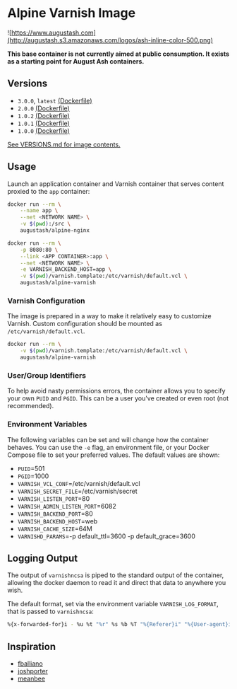 # Alpine Varnish Image

![https://www.augustash.com](http://augustash.s3.amazonaws.com/logos/ash-inline-color-500.png)

**This base container is not currently aimed at public consumption. It exists as a starting point for August Ash containers.**

## Versions

- `3.0.0`, `latest` [(Dockerfile)](https://github.com/augustash/docker-alpine-varnish/blob/3.0.0/Dockerfile)
- `2.0.0` [(Dockerfile)](https://github.com/augustash/docker-alpine-varnish/blob/2.0.0/Dockerfile)
- `1.0.2` [(Dockerfile)](https://github.com/augustash/docker-alpine-varnish/blob/1.0.2/Dockerfile)
- `1.0.1` [(Dockerfile)](https://github.com/augustash/docker-alpine-varnish/blob/1.0.1/Dockerfile)
- `1.0.0` [(Dockerfile)](https://github.com/augustash/docker-alpine-varnish/blob/1.0.0/Dockerfile)

[See VERSIONS.md for image contents.](https://github.com/augustash/docker-alpine-varnish/blob/master/VERSIONS.md)

## Usage

Launch an application container and Varnish container that serves content proxied to the `app` container:

```bash
docker run --rm \
    --name app \
    --net <NETWORK NAME> \
    -v $(pwd):/src \
    augustash/alpine-nginx

docker run --rm \
    -p 8080:80 \
    --link <APP CONTAINER>:app \
    --net <NETWORK NAME> \
    -e VARNISH_BACKEND_HOST=app \
    -v $(pwd)/varnish.template:/etc/varnish/default.vcl \
    augustash/alpine-varnish
```

### Varnish Configuration

The image is prepared in a way to make it relatively easy to customize Varnish. Custom configuration should be mounted as `/etc/varnish/default.vcl`.

```bash
docker run --rm \
    -v $(pwd)/varnish.template:/etc/varnish/default.vcl \
    augustash/alpine-varnish
```

### User/Group Identifiers

To help avoid nasty permissions errors, the container allows you to specify your own `PUID` and `PGID`. This can be a user you've created or even root (not recommended).

### Environment Variables

The following variables can be set and will change how the container behaves. You can use the `-e` flag, an environment file, or your Docker Compose file to set your preferred values. The default values are shown:

- `PUID`=501
- `PGID`=1000
- `VARNISH_VCL_CONF`=/etc/varnish/default.vcl
- `VARNISH_SECRET_FILE`=/etc/varnish/secret
- `VARNISH_LISTEN_PORT`=80
- `VARNISH_ADMIN_LISTEN_PORT`=6082
- `VARNISH_BACKEND_PORT`=80
- `VARNISH_BACKEND_HOST`=web
- `VARNISH_CACHE_SIZE`=64M
- `VARNISHD_PARAMS`=-p default_ttl=3600 -p default_grace=3600

## Logging Output

The output of `varnishncsa` is piped to the standard output of the container, allowing the docker daemon to read it and direct that data to anywhere you wish.

The default format, set via the environment variable `VARNISH_LOG_FORMAT`, that is passed to `varnishncsa`:

```bash
%{x-forwarded-for}i - %u %t "%r" %s %b %T "%{Referer}i" "%{User-agent}i" [%{Varnish:handling}x]
```

## Inspiration

- [fballiano](https://github.com/fballiano/)
- [joshporter](https://github.com/joshporter)
- [meanbee](https://github.com/meanbee/)
